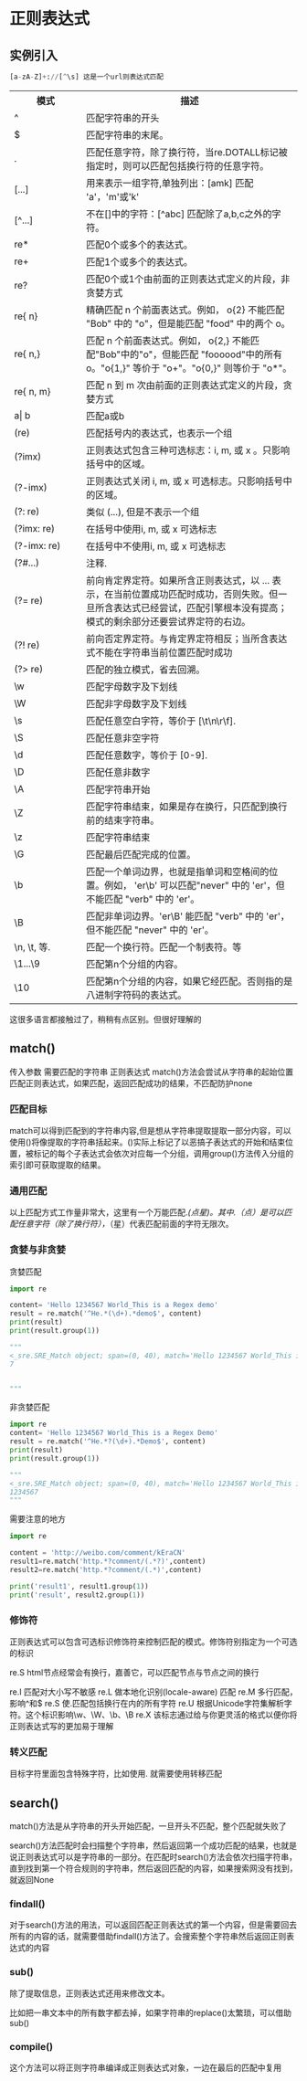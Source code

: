 # 正则表达式

## 实例引入

```python
[a-zA-Z]+://[^\s] 这是一个url则表达式匹配
```

<table class="reference">
<tbody><tr><th style="width:25%">模式</th><th>描述</th></tr>
<tr><td>^</td><td>匹配字符串的开头</td></tr>
<tr><td>$</td><td>匹配字符串的末尾。</td></tr>
<tr><td>.</td><td>匹配任意字符，除了换行符，当re.DOTALL标记被指定时，则可以匹配包括换行符的任意字符。</td></tr>
<tr><td>[...]</td><td>用来表示一组字符,单独列出：[amk] 匹配 'a'，'m'或'k'</td></tr>
<tr><td>[^...]</td><td>不在[]中的字符：[^abc] 匹配除了a,b,c之外的字符。</td></tr>
<tr><td>re*</td><td>匹配0个或多个的表达式。</td></tr>
<tr><td>re+</td><td>匹配1个或多个的表达式。</td></tr>
<tr><td>re?</td><td>   匹配0个或1个由前面的正则表达式定义的片段，非贪婪方式</td></tr>
<tr><td>re{ n}</td><td>精确匹配 n 个前面表达式。例如， <span class="marked">o{2}</span> 不能匹配 "Bob" 中的 "o"，但是能匹配 "food" 中的两个 o。</td></tr>
<tr><td>re{ n,}</td><td>匹配 n 个前面表达式。例如， o{2,} 不能匹配"Bob"中的"o"，但能匹配 "foooood"中的所有 o。"o{1,}" 等价于 "o+"。"o{0,}" 则等价于 "o*"。</td></tr>
<tr><td>re{ n, m}</td><td>匹配 n 到 m 次由前面的正则表达式定义的片段，贪婪方式</td></tr>
<tr><td>a| b</td><td>匹配a或b</td></tr>
<tr><td>(re)</td><td>匹配括号内的表达式，也表示一个组</td></tr>
<tr><td>(?imx)</td><td>正则表达式包含三种可选标志：i, m, 或 x 。只影响括号中的区域。</td></tr>
<tr><td>(?-imx)</td><td>正则表达式关闭 i, m, 或 x 可选标志。只影响括号中的区域。</td></tr>
<tr><td>(?: re)</td><td> 类似 (...), 但是不表示一个组</td></tr>
<tr><td>(?imx: re)</td><td>在括号中使用i, m, 或 x 可选标志</td></tr>
<tr><td>(?-imx: re)</td><td>在括号中不使用i, m, 或 x 可选标志</td></tr>
<tr><td>(?#...)</td><td>注释.</td></tr>
<tr><td>(?= re)</td><td>前向肯定界定符。如果所含正则表达式，以 ... 表示，在当前位置成功匹配时成功，否则失败。但一旦所含表达式已经尝试，匹配引擎根本没有提高；模式的剩余部分还要尝试界定符的右边。</td></tr>
<tr><td>(?! re)</td><td>前向否定界定符。与肯定界定符相反；当所含表达式不能在字符串当前位置匹配时成功</td></tr>
<tr><td>(?&gt; re)</td><td>匹配的独立模式，省去回溯。</td></tr>
<tr><td>\w</td><td> 匹配字母数字及下划线</td></tr>
<tr><td>\W</td><td>匹配非字母数字及下划线</td></tr>
<tr><td>\s</td><td> 匹配任意空白字符，等价于 [\t\n\r\f].</td></tr>
<tr><td>\S</td><td>匹配任意非空字符</td></tr>
<tr><td>\d</td><td> 匹配任意数字，等价于 [0-9].</td></tr>
<tr><td>\D</td><td>匹配任意非数字</td></tr>
<tr><td>\A</td><td>匹配字符串开始</td></tr>
<tr><td>\Z</td><td>匹配字符串结束，如果是存在换行，只匹配到换行前的结束字符串。</td></tr>
<tr><td>\z</td><td>匹配字符串结束</td></tr>
<tr><td>\G</td><td>匹配最后匹配完成的位置。</td></tr>
<tr><td>\b</td><td>匹配一个单词边界，也就是指单词和空格间的位置。例如， 'er\b' 可以匹配"never" 中的 'er'，但不能匹配 "verb" 中的 'er'。</td></tr>
<tr><td>\B</td><td>匹配非单词边界。'er\B' 能匹配 "verb" 中的 'er'，但不能匹配 "never" 中的 'er'。</td></tr>
<tr><td>\n, \t, 等.</td><td>匹配一个换行符。匹配一个制表符。等</td></tr>
<tr><td>\1...\9</td><td>匹配第n个分组的内容。</td></tr>
<tr><td>\10</td><td>匹配第n个分组的内容，如果它经匹配。否则指的是八进制字符码的表达式。</td></tr>
</tbody></table>

这很多语言都接触过了，稍稍有点区别。但很好理解的

## match()

传入参数 需要匹配的字符串 正则表达式
match()方法会尝试从字符串的起始位置匹配正则表达式，如果匹配，返回匹配成功的结果，不匹配防护none

### 匹配目标

match可以得到匹配到的字符串内容,但是想从字符串提取提取一部分内容，可以使用()将像提取的字符串括起来。()实际上标记了以恶搞子表达式的开始和结束位置，被标记的每个子表达式会依次对应每一个分组，调用group()方法传入分组的索引即可获取提取的结果。

### 通用匹配

以上匹配方式工作量非常大，这里有一个万能匹配.*(点星)。其中.（点）是可以匹配任意字符（除了换行符），*（星）代表匹配前面的字符无限次。

### 贪婪与非贪婪

贪婪匹配

```python
import re

content= 'Hello 1234567 World_This is a Regex demo'
result = re.match('^He.*(\d+).*demo$', content)
print(result)
print(result.group(1))

"""
<_sre.SRE_Match object; span=(0, 40), match='Hello 1234567 World_This is a Regex demo'>
7


"""

```

非贪婪匹配

```python
import re
content= 'Hello 1234567 World_This is a Regex Demo'
result = re.match('^He.*?(\d+).*Demo$', content)
print(result)
print(result.group(1))

"""
<_sre.SRE_Match object; span=(0, 40), match='Hello 1234567 World_This is a Regex Demo'>
1234567
"""

```

需要注意的地方

```python
import re

content = 'http://weibo.com/comment/kEraCN'
result1=re.match('http.*?comment/(.*?)',content)
result2=re.match('http.*?comment/(.*)',content)

print('result1', result1.group(1))
print('result', result2.group(1))

```


### 修饰符

正则表达式可以包含可选标识修饰符来控制匹配的模式。修饰符别指定为一个可选的标识

re.S html节点经常会有换行，嘉善它，可以匹配节点与节点之间的换行

re.I 匹配对大小写不敏感
re.L 做本地化识别(locale-aware) 匹配
re.M 多行匹配，影响^和$
re.S 使.匹配包括换行在内的所有字符
re.U 根据Unicode字符集解析字符。这个标识影响\w、\W、\b、\B
re.X 该标志通过给与你更灵活的格式以便你将正则表达式写的更加易于理解

### 转义匹配

目标字符里面包含特殊字符，比如使用.
 就需要使用转移匹配
 
## search()

match()方法是从字符串的开头开始匹配，一旦开头不匹配，整个匹配就失败了

search()方法匹配时会扫描整个字符串，然后返回第一个成功匹配的结果，也就是说正则表达式可以是字符串的一部分。在匹配时search()方法会依次扫描字符串，直到找到第一个符合规则的字符串，然后返回匹配的内容，如果搜索网没有找到，就返回None

### findall()

对于search()方法的用法，可以返回匹配正则表达式的第一个内容，但是需要回去所有的内容的话，就需要借助findall()方法了。会搜索整个字符串然后返回正则表达式的内容

### sub()

除了提取信息，正则表达式还用来修改文本。

比如把一串文本中的所有数字都去掉，如果字符串的replace()太繁琐，可以借助sub()

### compile()

这个方法可以将正则字符串编译成正则表达式对象，一边在最后的匹配中复用

